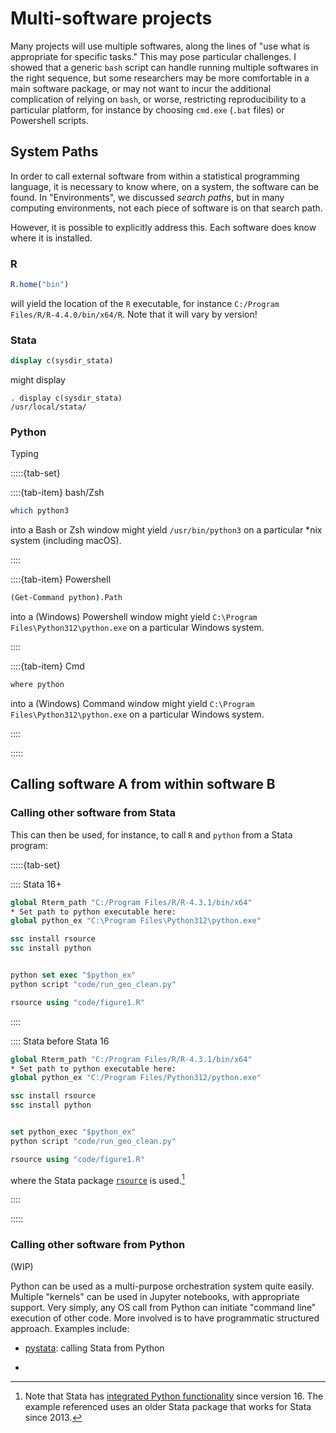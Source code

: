 # Multi-software projects

Many projects will use multiple softwares, along the lines of "use what is appropriate for specific tasks." This may pose particular challenges. I showed that a generic `bash` script can handle running multiple softwares in the right sequence, but some researchers may be more comfortable in a main software package, or may not want to incur the additional complication of relying on `bash`, or worse, restricting reproducibility to a particular platform, for instance by choosing `cmd.exe` (`.bat` files) or Powershell scripts.

## System Paths

In order to call external software from within a statistical programming language, it is necessary to know where, on a system, the software can be found. In "Environments", we discussed *search paths*, but in many computing environments, not each piece of software is on that search path.

However, it is possible to explicitly address this. Each software does know where it is installed. 


### R

```R
R.home("bin")
```

will yield the location of the `R` executable, for instance
`C:/Program Files/R/R-4.4.0/bin/x64/R`. Note that it will vary by version!

### Stata

```stata
display c(sysdir_stata)
```

might display

```
. display c(sysdir_stata)
/usr/local/stata/
```

### Python

Typing 

:::::{tab-set}

::::{tab-item} bash/Zsh

```bash
which python3
```

into a Bash or Zsh window  might yield `/usr/bin/python3` on a particular *nix system (including macOS).

::::

::::{tab-item} Powershell

```bash
(Get-Command python).Path
```
into a (Windows) Powershell window  might yield `C:\Program Files\Python312\python.exe` on a particular Windows system.


::::

::::{tab-item} Cmd

```bash
where python
```

into a (Windows) Command window  might yield `C:\Program Files\Python312\python.exe` on a particular Windows system.

::::


:::::

## Calling software A from within software B

### Calling other software from Stata

This can then be used, for instance, to call `R` and `python` from a Stata program:

:::::{tab-set}

:::: Stata 16+

```stata
global Rterm_path "C:/Program Files/R/R-4.3.1/bin/x64"
* Set path to python executable here:
global python_ex "C:\Program Files\Python312\python.exe"

ssc install rsource
ssc install python


python set exec "$python_ex"
python script "code/run_geo_clean.py"

rsource using "code/figure1.R"
```

::::

:::: Stata before Stata 16

```stata
global Rterm_path "C:/Program Files/R/R-4.3.1/bin/x64"
* Set path to python executable here:
global python_ex "C:/Program Files/Python312/python.exe"

ssc install rsource
ssc install python


set python_exec "$python_ex"
python script "code/run_geo_clean.py"

rsource using "code/figure1.R"
```

where the Stata package [`rsource`](https://ideas.repec.org/c/boc/bocode/s456847.html) is used.[^pythonstata]

[^pythonstata]: Note that Stata has [integrated Python functionality](https://www.stata.com/manuals/ppystataintegration.pdf) since version 16. The example referenced uses an older Stata package that works for Stata since 2013.

::::

:::::

### Calling other software from Python

(WIP)

Python can be used as a multi-purpose orchestration system quite easily. Multiple "kernels" can be used in Jupyter notebooks, with appropriate support. Very simply, any OS call from Python can initiate "command line" execution of other code. More involved is to have programmatic structured approach. Examples include:

- [pystata](https://www.stata.com/python/pystata18/): calling Stata from Python

- 

